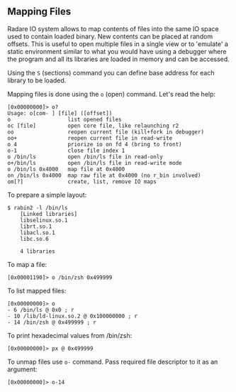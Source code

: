 ## Mapping Files

Radare IO system allows to map contents of files into the same IO space used to contain loaded binary. New contents can be placed at random offsets. This is useful to open multiple files in a single view or to 'emulate' a static environment similar to what you would have using a debugger where the program and all its libraries are loaded in memory and can be accessed.

Using the `S` (sections) command you can define base address for each library to be loaded.

Mapping files is done using the `o` (open) command. Let's read the help:

    [0x00000000]> o?
    Usage: o[com- ] [file] ([offset])
    o                  list opened files
    oc [file]          open core file, like relaunching r2
    oo                 reopen current file (kill+fork in debugger)
    oo+                reopen current file in read-write
    o 4                priorize io on fd 4 (bring to front)
    o-1                close file index 1
    o /bin/ls          open /bin/ls file in read-only
    o+/bin/ls          open /bin/ls file in read-write mode
    o /bin/ls 0x4000   map file at 0x4000
    on /bin/ls 0x4000  map raw file at 0x4000 (no r_bin involved)
    om[?]              create, list, remove IO maps

To prepare a simple layout:

    $ rabin2 -l /bin/ls
        [Linked libraries]
        libselinux.so.1
        librt.so.1
        libacl.so.1
        libc.so.6
        
        4 libraries

To map a file:

    [0x00001190]> o /bin/zsh 0x499999

To list mapped files:

    [0x00000000]> o
    - 6 /bin/ls @ 0x0 ; r
    - 10 /lib/ld-linux.so.2 @ 0x100000000 ; r
    - 14 /bin/zsh @ 0x499999 ; r


To print hexadecimal values from /bin/zsh:

    [0x00000000]> px @ 0x499999


To unmap files use `o-` command. Pass required file descriptor to it as an argument:

    [0x00000000]> o-14
